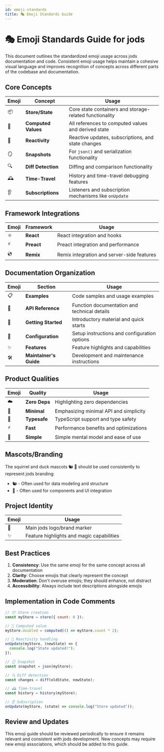 ```yaml
---
id: emoji-standards
title: 🎭 Emoji Standards Guide
---
```


# 🎭 Emoji Standards Guide for jods

This document outlines the standardized emoji usage across jods documentation and code. Consistent emoji usage helps maintain a cohesive visual language and improves recognition of concepts across different parts of the codebase and documentation.

## Core Concepts

| Emoji | Concept             | Usage                                                   |
| ----- | ------------------- | ------------------------------------------------------- |
| 📦    | **Store/State**     | Core state containers and storage-related functionality |
| 🧠    | **Computed Values** | All references to computed values and derived state     |
| 🔄    | **Reactivity**      | Reactive updates, subscriptions, and state changes      |
| 🪞    | **Snapshots**       | For `json()` and serialization functionality            |
| 🔍    | **Diff Detection**  | Diffing and comparison functionality                    |
| 🕰️    | **Time-Travel**     | History and time-travel debugging features              |
| 👂    | **Subscriptions**   | Listeners and subscription mechanisms like `onUpdate`   |

## Framework Integrations

| Emoji | Framework  | Usage                                      |
| ----- | ---------- | ------------------------------------------ |
| ⚛️    | **React**  | React integration and hooks                |
| ⚡    | **Preact** | Preact integration and performance         |
| 💿    | **Remix**  | Remix integration and server-side features |

## Documentation Organization

| Emoji | Section                | Usage                                        |
| ----- | ---------------------- | -------------------------------------------- |
| 📋    | **Examples**           | Code samples and usage examples              |
| 🧪    | **API Reference**      | Function documentation and technical details |
| 🚀    | **Getting Started**    | Introductory material and quick starts       |
| 🔧    | **Configuration**      | Setup instructions and configuration options |
| ✨    | **Features**           | Feature highlights and capabilities          |
| 🛠️    | **Maintainer's Guide** | Development and maintenance instructions     |

## Product Qualities

| Emoji | Quality       | Usage                                  |
| ----- | ------------- | -------------------------------------- |
| ☁️    | **Zero Deps** | Highlighting zero dependencies         |
| 🧩    | **Minimal**   | Emphasizing minimal API and simplicity |
| 📐    | **Typesafe**  | TypeScript support and type safety     |
| ⚡    | **Fast**      | Performance benefits and optimizations |
| 🧬    | **Simple**    | Simple mental model and ease of use    |

## Mascots/Branding

The squirrel and duck mascots 🐿️ 🦆 should be used consistently to represent jods branding:

- 🐿️ - Often used for data modeling and structure
- 🦆 - Often used for components and UI integration

## Project Identity

| Emoji | Usage                                     |
| ----- | ----------------------------------------- |
| 💫    | Main jods logo/brand marker               |
| ✨    | Feature highlights and magic capabilities |

## Best Practices

1. **Consistency**: Use the same emoji for the same concept across all documentation
2. **Clarity**: Choose emojis that clearly represent the concept
3. **Moderation**: Don't overuse emojis; they should enhance, not distract
4. **Accessibility**: Always include text descriptions alongside emojis

## Implementation in Code Comments

```js
// 📦 Store creation
const myStore = store({ count: 0 });

// 🧠 Computed value
myStore.doubled = computed(() => myStore.count * 2);

// 🔄 Reactivity handling
onUpdate(myStore, (newState) => {
  console.log("State updated!");
});

// 🪞 Snapshot
const snapshot = json(myStore);

// 🔍 Diff detection
const changes = diff(oldState, newState);

// 🕰️ Time-travel
const history = history(myStore);

// 👂 Subscription
onUpdate(myStore, (state) => console.log("Store updated"));
```

## Review and Updates

This emoji guide should be reviewed periodically to ensure it remains relevant and consistent with jods development. New concepts may require new emoji associations, which should be added to this guide.
